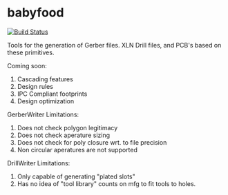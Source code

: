 babyfood
========

[![Build Status](https://travis-ci.org/meawoppl/babyfood.svg?branch=master)](https://travis-ci.org/meawoppl/babyfood)

Tools for the generation of Gerber files.  XLN Drill files, and 
PCB's based on these primitives.  

Coming soon:

1. Cascading features
2. Design rules
3. IPC Compliant footprints
4. Design optimization

GerberWriter Limitations:

1. Does not check polygon legitimacy
2. Does not check aperature sizing
3. Does not check for poly closure wrt. to file precision
4. Non circular aperatures are not supported

DrillWriter Limitations:

1. Only capable of generating "plated slots"
2. Has no idea of "tool library" counts on mfg to fit tools to holes.

